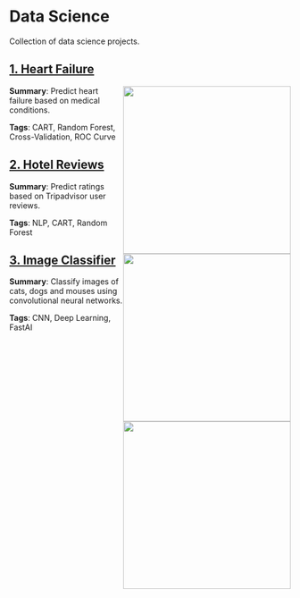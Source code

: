 # Data Science

Collection of data science projects.

## [1. Heart Failure](01_HeartFailure)

<img style="float: right;" width=300 src="https://afmc.org/wp-content/uploads/2017/02/heartfailure.jpg">

**Summary**: Predict heart failure based on medical conditions.

**Tags**: CART, Random Forest, Cross-Validation, ROC Curve

## [2. Hotel Reviews](02_HotelReviews)

<img style="float: right;" width=300 src="https://static.tacdn.com/img2/branding/rebrand/TA_brand_logo.png">

**Summary**: Predict ratings based on Tripadvisor user reviews.

**Tags**: NLP, CART, Random Forest

## [3. Image Classifier](03_CatDogMouse/CatDogMouse.ipynb)

<img style="float: right;" width=300 src="https://www.neatorama.com/images/2007-05/dog-cat-mouse.jpg">

**Summary**: Classify images of cats, dogs and mouses using convolutional neural networks.

**Tags**: CNN, Deep Learning, FastAI
